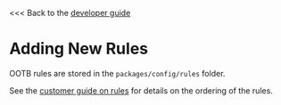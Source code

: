 <<< Back to the [developer guide](../developer_guide.md)

# Adding New Rules

OOTB rules are stored in the `packages/config/rules` folder.

See the [customer guide on rules](../customer/customer_rules.md) for details on the ordering of the rules.
